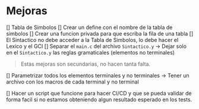 # Mejoras
[] Tabla de Simbolos
    [] Crear un define con el nombre de la tabla de simbolos
    [] Crear una funcion privada para que escriba la fila de una tabla
[] El Sintactico no debe acceder a la Tabla de Simbolos, lo debe hacer el Lexico y el GCI
[] Separar el `main.c` del archivo `Sintactico.y`
    -> Dejar solo en el `Sintactico.y` las reglas gramaticales (elementos no terminales)

> Estas mejoras son secundarias, no hacen tanta falta.

[] Parametrizar todos los elementos terminales y no terminales
    -> Tener un archivo con los macros de cada terminal y no terminal
    
[] Hacer un script que funcione para hacer CI/CD y que se pueda validar de forma facil si no
estamos obteniendo algun resultado esperado en los tests.